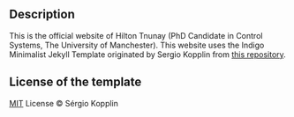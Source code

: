 ## Description

This is the official website of Hilton Tnunay (PhD Candidate in Control Systems, The University of Manchester).
This website uses the Indigo Minimalist Jekyll Template originated by Sergio Kopplin from <a href="https://github.com/sergiokopplin/indigo">this repository</a>.

## License of the template

[MIT](http://kopplin.mit-license.org/) License © Sérgio Kopplin
